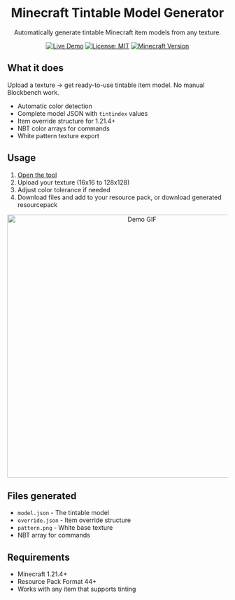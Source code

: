 <div align="center">
<h1>Minecraft Tintable Model Generator</h1>

Automatically generate tintable Minecraft item models from any texture.

[![Live Demo](https://img.shields.io/badge/Live-Demo-brightgreen)](https:/globexix.github.io/minecraft-tintable-model-generator/)
[![License: MIT](https://img.shields.io/badge/License-MIT-yellow.svg)](https://opensource.org/licenses/MIT)
[![Minecraft Version](https://img.shields.io/badge/Minecraft-1.21.4--1.21.9-blue.svg)](https://minecraft.net/)
</div>

## What it does

Upload a texture -> get ready-to-use tintable item model. No manual Blockbench work.

- Automatic color detection
- Complete model JSON with `tintindex` values
- Item override structure for 1.21.4+
- NBT color arrays for commands
- White pattern texture export

## Usage

1. [Open the tool](https:/globexix.github.io/minecraft-tintable-model-generator/)
2. Upload your texture (16x16 to 128x128)
3. Adjust color tolerance if needed
4. Download files and add to your resource pack, or download generated resourcepack

<div align="center">
  <img src="demo.gif" alt="Demo GIF" width="600">
</div>

## Files generated

- `model.json` - The tintable model
- `override.json` - Item override structure  
- `pattern.png` - White base texture
- NBT array for commands

## Requirements

- Minecraft 1.21.4+
- Resource Pack Format 44+
- Works with any item that supports tinting